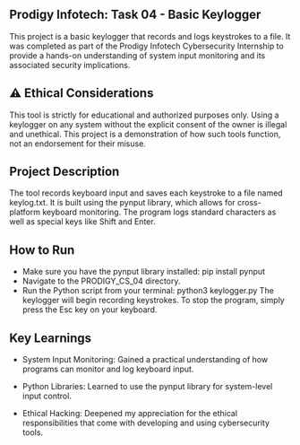 ## Prodigy Infotech: Task 04 - Basic Keylogger

This project is a basic keylogger that records and logs keystrokes to a file. It was completed as part of the Prodigy Infotech Cybersecurity Internship to provide a hands-on understanding of system input monitoring and its associated security implications.

## ⚠️ Ethical Considerations

This tool is strictly for educational and authorized purposes only. Using a keylogger on any system without the explicit consent of the owner is illegal and unethical. This project is a demonstration of how such tools function, not an endorsement for their misuse.

## Project Description

The tool records keyboard input and saves each keystroke to a file named keylog.txt. It is built using the pynput library, which allows for cross-platform keyboard monitoring. The program logs standard characters as well as special keys like Shift and Enter.

## How to Run

- Make sure you have the pynput library installed:
pip install pynput
- Navigate to the PRODIGY_CS_04 directory.
- Run the Python script from your terminal:
python3 keylogger.py
The keylogger will begin recording keystrokes. To stop the program, simply press the Esc key on your keyboard.

## Key Learnings

- System Input Monitoring: Gained a practical understanding of how programs can monitor and log keyboard input.

- Python Libraries: Learned to use the pynput library for system-level input control.

- Ethical Hacking: Deepened my appreciation for the ethical responsibilities that come with developing and using cybersecurity tools.
